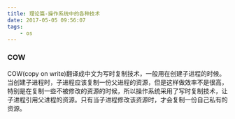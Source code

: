 ```yaml
---
title: 理论篇-操作系统中的各种技术
date: 2017-05-05 09:56:07
tags:
    - os
---
```


### COW
COW(copy on write)翻译成中文为写时复制技术，一般用在创建子进程的时候。当创建子进程时，子进程应该复制一份父进程的资源，但是这样做效率不是很高，特别是在复制一些不被修改的资源的时候，所以操作系统采用了写时复制技术，让子进程引用父进程的资源。只有当子进程修改该资源时，才会复制一份自己私有的资源。
